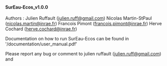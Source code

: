#### SurEau-Ecos_v1.0.0 ###
 
Authors : Julien Ruffault (julien.ruff@gmail.com)
          Nicolas Martin-StPaul (nicolas.martin@inrae.fr)
          Francois Pimont (francois.pimont@inrae.fr)
          Herve Cochard (herve.cochard@inrae.fr)

Documentation on how to run SurEau-Ecos can be found in '/documentation/user_manual.pdf'

Please report any bug or comment to julien ruffault (julien.ruff@gmail.com) and 